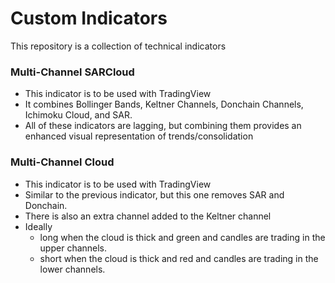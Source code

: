# Custom Indicators
This repository is a collection of technical indicators 

### Multi-Channel SARCloud
- This indicator is to be used with TradingView
- It combines Bollinger Bands, Keltner Channels, Donchain Channels, Ichimoku Cloud, and SAR. 
- All of these indicators are lagging, but combining them provides an enhanced visual representation of trends/consolidation

### Multi-Channel Cloud
- This indicator is to be used with TradingView
- Similar to the previous indicator, but this one removes SAR and Donchain.
- There is also an extra channel added to the Keltner channel
- Ideally
    - long when the cloud is thick and green and candles are trading in the upper channels.
    - short when the cloud is thick and red and candles are trading in the lower channels.
